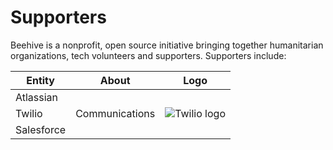 # Supporters

Beehive is a nonprofit, open source initiative bringing together humanitarian organizations, tech volunteers and supporters. Supporters include:

Entity | About | Logo
------------ | ------------- | -------------
Atlassian | |
Twilio | Communications | ![Twilio logo](https://github.com/BeehiveNGO/Teams/blob/master/SupporterLogos/twilio-logo80px.png)
Salesforce | |
